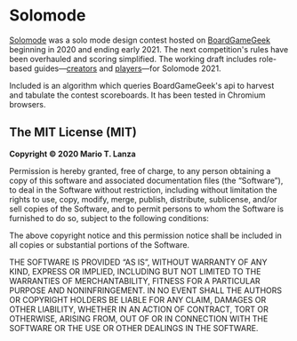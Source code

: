 # Solomode

[Solomode](https://www.boardgamegeek.com/thread/2540440/2020-solomode-design-contest) was a solo mode design contest hosted on [BoardGameGeek](https://www.boardgamegeek.com) beginning in 2020 and ending early 2021.  The next competition's rules have been overhauled and scoring simplified.  The working draft includes role-based guides—[creators](./docs/creators-guide.md) and [players](./docs/players-guide.md)—for Solomode 2021.

Included is an algorithm which queries BoardGameGeek's api to harvest and tabulate the contest scoreboards.  It has been tested in Chromium browsers.

## The MIT License (MIT)
**Copyright © 2020 Mario T. Lanza**

Permission is hereby granted, free of charge, to any person obtaining a copy of this software and associated documentation files (the “Software”), to deal in the Software without restriction, including without limitation the rights to use, copy, modify, merge, publish, distribute, sublicense, and/or sell copies of the Software, and to permit persons to whom the Software is furnished to do so, subject to the following conditions:

The above copyright notice and this permission notice shall be included in all copies or substantial portions of the Software.

THE SOFTWARE IS PROVIDED “AS IS”, WITHOUT WARRANTY OF ANY KIND, EXPRESS OR IMPLIED, INCLUDING BUT NOT LIMITED TO THE WARRANTIES OF MERCHANTABILITY, FITNESS FOR A PARTICULAR PURPOSE AND NONINFRINGEMENT. IN NO EVENT SHALL THE AUTHORS OR COPYRIGHT HOLDERS BE LIABLE FOR ANY CLAIM, DAMAGES OR OTHER LIABILITY, WHETHER IN AN ACTION OF CONTRACT, TORT OR OTHERWISE, ARISING FROM, OUT OF OR IN CONNECTION WITH THE SOFTWARE OR THE USE OR OTHER DEALINGS IN THE SOFTWARE.
